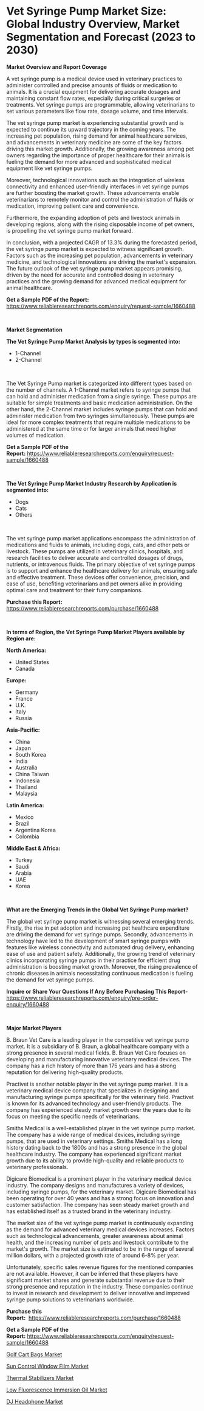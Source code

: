 <p><h1>Vet Syringe Pump Market Size: Global Industry Overview, Market Segmentation and Forecast (2023 to 2030)</h1></p><p><strong>Market Overview and Report Coverage</strong></p>
<p><p>A vet syringe pump is a medical device used in veterinary practices to administer controlled and precise amounts of fluids or medication to animals. It is a crucial equipment for delivering accurate dosages and maintaining constant flow rates, especially during critical surgeries or treatments. Vet syringe pumps are programmable, allowing veterinarians to set various parameters like flow rate, dosage volume, and time intervals.</p><p>The vet syringe pump market is experiencing substantial growth and is expected to continue its upward trajectory in the coming years. The increasing pet population, rising demand for animal healthcare services, and advancements in veterinary medicine are some of the key factors driving this market growth. Additionally, the growing awareness among pet owners regarding the importance of proper healthcare for their animals is fueling the demand for more advanced and sophisticated medical equipment like vet syringe pumps.</p><p>Moreover, technological innovations such as the integration of wireless connectivity and enhanced user-friendly interfaces in vet syringe pumps are further boosting the market growth. These advancements enable veterinarians to remotely monitor and control the administration of fluids or medication, improving patient care and convenience.</p><p>Furthermore, the expanding adoption of pets and livestock animals in developing regions, along with the rising disposable income of pet owners, is propelling the vet syringe pump market forward.</p><p>In conclusion, with a projected CAGR of 13.3% during the forecasted period, the vet syringe pump market is expected to witness significant growth. Factors such as the increasing pet population, advancements in veterinary medicine, and technological innovations are driving the market's expansion. The future outlook of the vet syringe pump market appears promising, driven by the need for accurate and controlled dosing in veterinary practices and the growing demand for advanced medical equipment for animal healthcare.</p></p>
<p><strong>Get a Sample PDF of the Report:</strong> <a href="https://www.reliableresearchreports.com/enquiry/request-sample/1660488">https://www.reliableresearchreports.com/enquiry/request-sample/1660488</a></p>
<p>&nbsp;</p>
<p><strong>Market Segmentation</strong></p>
<p><strong>The Vet Syringe Pump Market Analysis by types is segmented into:</strong></p>
<p><ul><li>1-Channel</li><li>2-Channel</li></ul></p>
<p>&nbsp;</p>
<p><p>The Vet Syringe Pump market is categorized into different types based on the number of channels. A 1-Channel market refers to syringe pumps that can hold and administer medication from a single syringe. These pumps are suitable for simple treatments and basic medication administration. On the other hand, the 2-Channel market includes syringe pumps that can hold and administer medication from two syringes simultaneously. These pumps are ideal for more complex treatments that require multiple medications to be administered at the same time or for larger animals that need higher volumes of medication.</p></p>
<p><strong>Get a Sample PDF of the Report:</strong>&nbsp;<a href="https://www.reliableresearchreports.com/enquiry/request-sample/1660488">https://www.reliableresearchreports.com/enquiry/request-sample/1660488</a></p>
<p>&nbsp;</p>
<p><strong>The Vet Syringe Pump Market Industry Research by Application is segmented into:</strong></p>
<p><ul><li>Dogs</li><li>Cats</li><li>Others</li></ul></p>
<p>&nbsp;</p>
<p><p>The vet syringe pump market applications encompass the administration of medications and fluids to animals, including dogs, cats, and other pets or livestock. These pumps are utilized in veterinary clinics, hospitals, and research facilities to deliver accurate and controlled dosages of drugs, nutrients, or intravenous fluids. The primary objective of vet syringe pumps is to support and enhance the healthcare delivery for animals, ensuring safe and effective treatment. These devices offer convenience, precision, and ease of use, benefiting veterinarians and pet owners alike in providing optimal care and treatment for their furry companions.</p></p>
<p><strong>Purchase this Report:</strong>&nbsp; <a href="https://www.reliableresearchreports.com/purchase/1660488">https://www.reliableresearchreports.com/purchase/1660488</a></p>
<p>&nbsp;</p>
<p><strong>In terms of Region, the Vet Syringe Pump Market Players available by Region are:</strong></p>
<p>
    <p> <strong> North America: </strong>
        <ul>
            <li>United States</li>
            <li>Canada</li>
        </ul>
        </p> 
    <p> <strong> Europe: </strong>
        <ul>
            <li>Germany</li>
            <li>France</li>
            <li>U.K.</li>
            <li>Italy</li>
            <li>Russia</li>
        </ul>
        </p> 
    <p> <strong> Asia-Pacific: </strong>
        <ul>
            <li>China</li>
            <li>Japan</li>
            <li>South Korea</li>
            <li>India</li>
            <li>Australia</li>
            <li>China Taiwan</li>
            <li>Indonesia</li>
            <li>Thailand</li>
            <li>Malaysia</li>
        </ul>
        </p> 
    <p> <strong> Latin America: </strong>
        <ul>
            <li>Mexico</li>
            <li>Brazil</li>
            <li>Argentina Korea</li>
            <li>Colombia</li>
        </ul>
        </p> 
    <p> <strong> Middle East & Africa: </strong>
        <ul>
            <li>Turkey</li>
            <li>Saudi</li>
            <li>Arabia</li>
            <li>UAE</li>
            <li>Korea</li>
        </ul>
    </p>
    </p>
<p>&nbsp;</p>
<p><strong>What are the Emerging Trends in the Global Vet Syringe Pump market?</strong></p>
<p><p>The global vet syringe pump market is witnessing several emerging trends. Firstly, the rise in pet adoption and increasing pet healthcare expenditure are driving the demand for vet syringe pumps. Secondly, advancements in technology have led to the development of smart syringe pumps with features like wireless connectivity and automated drug delivery, enhancing ease of use and patient safety. Additionally, the growing trend of veterinary clinics incorporating syringe pumps in their practice for efficient drug administration is boosting market growth. Moreover, the rising prevalence of chronic diseases in animals necessitating continuous medication is fueling the demand for vet syringe pumps.</p></p>
<p><strong>Inquire or Share Your Questions If Any Before Purchasing This Report</strong>- <a href="https://www.reliableresearchreports.com/enquiry/pre-order-enquiry/1660488">https://www.reliableresearchreports.com/enquiry/pre-order-enquiry/1660488</a></p>
<p>&nbsp;</p>
<p><strong>Major Market Players</strong></p>
<p><p>B. Braun Vet Care is a leading player in the competitive vet syringe pump market. It is a subsidiary of B. Braun, a global healthcare company with a strong presence in several medical fields. B. Braun Vet Care focuses on developing and manufacturing innovative veterinary medical devices. The company has a rich history of more than 175 years and has a strong reputation for delivering high-quality products.</p><p>Practivet is another notable player in the vet syringe pump market. It is a veterinary medical device company that specializes in designing and manufacturing syringe pumps specifically for the veterinary field. Practivet is known for its advanced technology and user-friendly products. The company has experienced steady market growth over the years due to its focus on meeting the specific needs of veterinarians.</p><p>Smiths Medical is a well-established player in the vet syringe pump market. The company has a wide range of medical devices, including syringe pumps, that are used in veterinary settings. Smiths Medical has a long history dating back to the 1800s and has a strong presence in the global healthcare industry. The company has experienced significant market growth due to its ability to provide high-quality and reliable products to veterinary professionals.</p><p>Digicare Biomedical is a prominent player in the veterinary medical device industry. The company designs and manufactures a variety of devices, including syringe pumps, for the veterinary market. Digicare Biomedical has been operating for over 40 years and has a strong focus on innovation and customer satisfaction. The company has seen steady market growth and has established itself as a trusted brand in the veterinary industry.</p><p>The market size of the vet syringe pump market is continuously expanding as the demand for advanced veterinary medical devices increases. Factors such as technological advancements, greater awareness about animal health, and the increasing number of pets and livestock contribute to the market's growth. The market size is estimated to be in the range of several million dollars, with a projected growth rate of around 6-8% per year.</p><p>Unfortunately, specific sales revenue figures for the mentioned companies are not available. However, it can be inferred that these players have significant market shares and generate substantial revenue due to their strong presence and reputation in the industry. These companies continue to invest in research and development to deliver innovative and improved syringe pump solutions to veterinarians worldwide.</p></p>
<p><strong>Purchase this Report:</strong>&nbsp;&nbsp;<a href="https://www.reliableresearchreports.com/purchase/1660488">https://www.reliableresearchreports.com/purchase/1660488</a></p>
<p></p>
<p><strong>Get a Sample PDF of the Report:</strong>&nbsp;<a href="https://www.reliableresearchreports.com/enquiry/request-sample/1660488">https://www.reliableresearchreports.com/enquiry/request-sample/1660488</a></p>
<p><p><a href="https://www.linkedin.com/pulse/golf-cart-bags-market-size-share-amp-trends-analysis-report-ssnze/">Golf Cart Bags Market</a></p><p><a href="https://medium.com/@marcellakin2023/sun-control-window-film-market-furnishes-information-on-market-share-market-trends-and-market-588435f13f22">Sun Control Window Film Market</a></p><p><a href="https://medium.com/@raymondgray765/thermal-stabilizers-market-analysis-its-cagr-market-segmentation-and-global-industry-overview-e9131acfcb80">Thermal Stabilizers Market</a></p><p><a href="https://github.com/Chiragrp24/Market-Research-Report-List-1/blob/main/low-fluorescence-immersion-oil-market.md">Low Fluorescence Immersion Oil Market</a></p><p><a href="https://www.linkedin.com/pulse/dj-headphone-market-research-report-unlocks-analysis-financial-z9exe/">DJ Headphone Market</a></p></p>